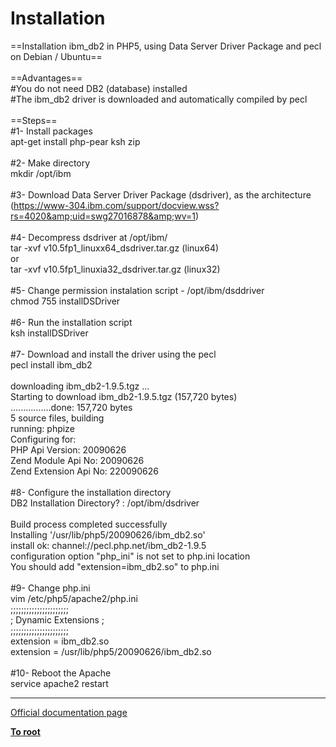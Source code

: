# Installation



==Installation ibm_db2 in PHP5, using Data Server Driver Package and pecl on Debian / Ubuntu==<br><br>==Advantages==<br>#You do not need DB2 (database) installed<br>#The ibm_db2 driver is downloaded and automatically compiled by pecl<br><br>==Steps==<br>#1- Install packages<br>apt-get install php-pear ksh zip<br><br>#2- Make directory<br>mkdir /opt/ibm <br><br>#3- Download Data Server Driver Package (dsdriver), as the architecture<br>(https://www-304.ibm.com/support/docview.wss?rs=4020&amp;uid=swg27016878&amp;wv=1)<br><br>#4- Decompress dsdriver at /opt/ibm/<br>tar -xvf v10.5fp1_linuxx64_dsdriver.tar.gz  (linux64)<br>or<br>tar -xvf v10.5fp1_linuxia32_dsdriver.tar.gz (linux32)<br><br>#5- Change permission instalation script  -  /opt/ibm/dsddriver<br>chmod 755 installDSDriver<br><br>#6- Run the installation script <br>ksh installDSDriver<br><br>#7- Download and install the driver using the pecl<br>pecl install ibm_db2<br><br>downloading ibm_db2-1.9.5.tgz ...<br>Starting to download ibm_db2-1.9.5.tgz (157,720 bytes)<br>................done: 157,720 bytes<br>5 source files, building<br>running: phpize<br>Configuring for:<br>PHP Api Version:         20090626<br>Zend Module Api No:      20090626<br>Zend Extension Api No:   220090626<br><br>#8- Configure the installation directory<br>DB2 Installation Directory? : /opt/ibm/dsdriver<br><br>Build process completed successfully<br>Installing &apos;/usr/lib/php5/20090626/ibm_db2.so&apos;<br>install ok: channel://pecl.php.net/ibm_db2-1.9.5<br>configuration option "php_ini" is not set to php.ini location<br>You should add "extension=ibm_db2.so" to php.ini<br><br>#9- Change php.ini<br>vim /etc/php5/apache2/php.ini<br>;;;;;;;;;;;;;;;;;;;;;;<br>; Dynamic Extensions ;<br>;;;;;;;;;;;;;;;;;;;;;;<br>extension = ibm_db2.so<br>extension = /usr/lib/php5/20090626/ibm_db2.so<br><br>#10- Reboot the Apache<br>service apache2 restart  

---

[Official documentation page](https://www.php.net/manual/en/ibm-db2.installation.php)

**[To root](/README.md)**